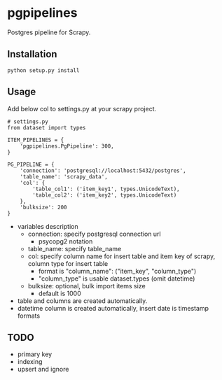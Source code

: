 # pgpipelines
Postgres pipeline for Scrapy.

## Installation

    python setup.py install

## Usage

Add below col to settings.py at your scrapy project.

    # settings.py
    from dataset import types

    ITEM_PIPELINES = {
        'pgpipelines.PgPipeline': 300,
    }

    PG_PIPELINE = {
        'connection': 'postgresql://localhost:5432/postgres',
        'table_name': 'scrapy_data',
        'col': {
            'table_col1': ('item_key1', types.UnicodeText),
            'table_col2': ('item_key2', types.UnicodeText)
        },
        'bulksize': 200
    }

 + variables description
     + connection: specify postgresql connection url
         + psycopg2 notation
     + table_name: specify table_name
     + col: specify column name for insert table and item key of scrapy, column type for insert table
         + format is "column_name": ("item_key", "column_type")
         + "column_type" is usable dataset.types (omit datetime)
     + bulksize: optional, bulk import items size
         + default is 1000
 + table and columns are created automatically.
 + datetime column is created automatically, insert date is timestamp formats

## TODO
 + primary key
 + indexing
 + upsert and ignore
